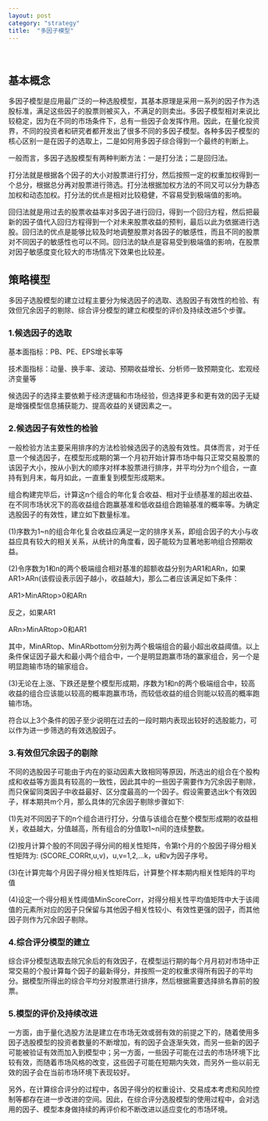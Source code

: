```yaml
---
layout: post
category: "strategy"
title:  "多因子模型"
---
```

<br/>

## 基本概念 

<p>多因子模型是应用最广泛的一种选股模型，其基本原理是采用一系列的因子作为选股标准，满足这些因子的股票则被买入，不满足的则卖出。多因子模型相对来说比较稳定，因为在不同的市场条件下，总有一些因子会发挥作用。因此，在量化投资界，不同的投资者和研究者都开发出了很多不同的多因子模型。各种多因子模型的核心区别一是在因子的选取上，二是如何用多因子综合得到一个最终的判断上。</p>
<p>一般而言，多因子选股模型有两种判断方法：一是打分法；二是回归法。</p>
<p>打分法就是根据各个因子的大小对股票进行打分，然后按照一定的权重加权得到一个总分，根据总分再对股票进行筛选。打分法根据加权方法的不同又可以分为静态加权和动态加权。打分法的优点是相对比较稳健，不容易受到极端值的影响。</p>
<!-- more -->
<p>回归法就是用过去的股票收益率对多因子进行回归，得到一个回归方程，然后把最新的因子值代入回归方程得到一个对未来股票收益的预判，最后以此为依据进行选股。回归法的优点是能够比较及时地调整股票对各因子的敏感性，而且不同的股票对不同因子的敏感性也可以不同。回归法的缺点是容易受到极端值的影响，在股票对因子敏感度变化较大的市场情况下效果也比较差。</p>

## 策略模型
<p>多因子选股模型的建立过程主要分为候选因子的选取、选股因子有效性的检验、有效但冗余因子的剔除、综合评分模型的建立和模型的评价及持续改进5个步骤。</p>

### 1.候选因子的选取
<p>基本面指标：PB、PE、EPS增长率等</p>
<p>技术面指标：动量、换手率、波动、预期收益增长、分析师一致预期变化、宏观经济变量等</p>
<p>候选因子的选择主要依赖于经济逻辑和市场经验，但选择更多和更有效的因子无疑是增强模型信息捕获能力、提高收益的关键因素之一。</p>

### 2.候选因子有效性的检验

<p>一般检验方法主要采用排序的方法检验候选因子的选股有效性。具体而言，对于任意一个候选因子，在模型形成期的第一个月初开始计算市场中每只正常交易股票的该因子大小，按从小到大的顺序对样本股票进行排序，并平均分为n个组合，一直持有到月末，每月如此，一直重复到模型形成期末。</p>
<p>组合构建完毕后，计算这n个组合的年化复合收益、相对于业绩基准的超出收益、在不同市场状况下的高收益组合跑赢基准和低收益组合跑输基准的概率等。为确定选股因子的有效性，建立如下数量标准。</p>
<p>(1)序数为1~n的组合年化复合收益应满足一定的排序关系，即组合因子的大小与收益应具有较大的相关关系，从统计的角度看，因子能较为显著地影响组合预期收益。</p>

<p>(2)令序数为1和n的两个极端组合相对基准的超额收益分别为AR1和ARn，如果AR1>ARn(该假设表示因子越小，收益越大)，那么二者应该满足如下条件：</p>
<p>AR1>MinARtop>0和ARn<MinARbottom<0</p>
<p>反之，如果AR1<ARn(该假设表示因子越大，收益越大)，那么与上面不等式类似，二者应满足：</p>
<p>ARn>MinARtop>0和AR1<MinARbottom<0</p>
<p>其中，MinARtop、MinARbottom分别为两个极端组合的最小超出收益阈值。以上条件保证因子最大和最小两个组合中，一个是明显跑赢市场的赢家组合，另一个是明显跑输市场的输家组合。</p>

<p>(3)无论在上涨、下跌还是整个模型形成期，序数为1和n的两个极端组合中，较高收益的组合应该能以较高的概率跑赢市场，而较低收益的组合则能以较高的概率跑输市场。</p>

<p>符合以上3个条件的因子至少说明在过去的一段时期内表现出较好的选股能力，可以作为进一步筛选的有效选股因子。</p>

### 3.有效但冗余因子的剔除
<p>不同的选股因子可能由于内在的驱动因素大致相同等原因，所选出的组合在个股构成和收益等方面具有较高的一致性，因此其中的一些因子需要作为冗余因子剔除，而只保留同类因子中收益最好、区分度最高的一个因子。假设需要选出k个有效因子，样本期共m个月，那么具体的冗余因子剔除步骤如下:</p>
<p>(1)先对不同因子下的n个组合进行打分，分值与该组合在整个模型形成期的收益相关，收益越大，分值越高，所有组合的分值取1~n间的连续整数。</p>
<p>(2)按月计算个股的不同因子得分间的相关性矩阵，令第t个月的个股因子得分相关性矩阵为: (SCORE_CORRt,u,v)，u,v=1,2,…k，u和v为因子序号。</p>
<p>(3)在计算完每个月因子得分相关性矩阵后，计算整个样本期内相关性矩阵的平均值</p>
<p>(4)设定一个得分相关性阈值MinScoreCorr，对得分相关性平均值矩阵中大于该阈值的元素所对应的因子只保留与其他因子相关性较小、有效性更强的因子，而其他因子则作为冗余因子剔除。</p>

### 4.综合评分模型的建立
<p>综合评分模型选取去除冗余后的有效因子，在模型运行期的每个月月初对市场中正常交易的个股计算每个因子的最新得分，并按照一定的权重求得所有因子的平均分。据模型所得出的综合平均分对股票进行排序，然后根据需要选择排名靠前的股票。</p>

### 5.模型的评价及持续改进
<p>一方面，由于量化选股方法是建立在市场无效或弱有效的前提之下的，随着使用多因子选股模型的投资者数量的不断增加，有的因子会逐渐失效，而另一些新的因子可能被验证有效而加入到模型中；另一方面，一些因子可能在过去的市场环境下比较有效，而随着市场风格的改变，这些因子可能在短期内失效，而另外一些以前无效的因子会在当前市场环境下表现较好。</p>
<p>另外，在计算综合评分的过程中，各因子得分的权重设计、交易成本考虑和风险控制等都存在进一步改进的空间。因此，在综合评分选股模型的使用过程中，会对选用的因子、模型本身做持续的再评价和不断改进以适应变化的市场环境。</p>

